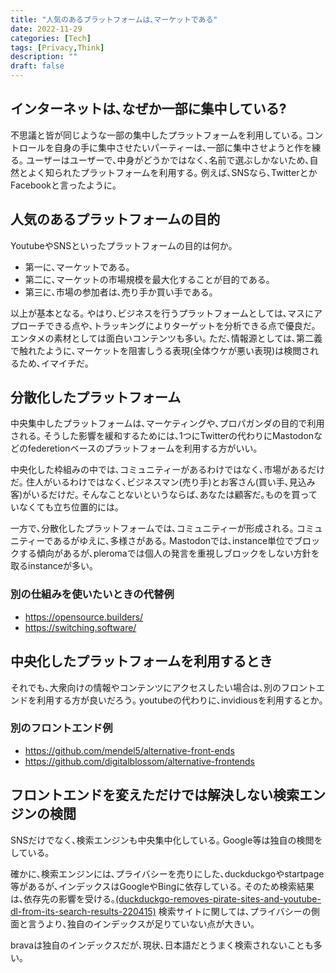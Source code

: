 ```yaml
---
title: "人気のあるプラットフォームは､マーケットである"
date: 2022-11-29
categories: [Tech]
tags: [Privacy,Think]
description: ""
draft: false
---
```



## インターネットは､なぜか一部に集中している?
不思議と皆が同じような一部の集中したプラットフォームを利用している｡
コントロールを自身の手に集中させたいパーティーは､一部に集中させようと作を練る｡
ユーザーはユーザーで､中身がどうかではなく､名前で選ぶしかないため､自然とよく知られたプラットフォームを利用する｡
例えば､SNSなら､TwitterとかFacebookと言ったように｡


## 人気のあるプラットフォームの目的
YoutubeやSNSといったプラットフォームの目的は何か｡

- 第一に､マーケットである｡
- 第二に､マーケットの市場規模を最大化することが目的である｡
- 第三に､市場の参加者は､売り手か買い手である｡

以上が基本となる｡
やはり､ビジネスを行うプラットフォームとしては､マスにアプローチできる点や､トラッキングによりターゲットを分析できる点で優良だ｡
エンタメの素材としては面白いコンテンツも多い｡
ただ､情報源としては､第二義で触れたように､マーケットを阻害しうる表現(全体ウケが悪い表現)は検閲されるため､イマイチだ｡


## 分散化したプラットフォーム
中央集中したプラットフォームは､マーケティングや､プロパガンダの目的で利用される｡
そうした影響を緩和するためには､1つにTwitterの代わりにMastodonなどのfederetionベースのプラットフォームを利用する方がいい｡

中央化した枠組みの中では､コミュニティーがあるわけではなく､市場があるだけだ｡
住人がいるわけではなく､ビジネスマン(売り手)とお客さん(買い手､見込み客)がいるだけだ｡
そんなことないというならば､あなたは顧客だ｡ものを買っていなくても立ち位置的には｡

一方で､分散化したプラットフォームでは､コミュニティーが形成される｡
コミュニティーであるがゆえに､多様さがある｡
Mastodonでは､instance単位でブロックする傾向があるが､pleromaでは個人の発言を重視しブロックをしない方針を取るinstanceが多い｡

### 別の仕組みを使いたいときの代替例

- https://opensource.builders/
- https://switching.software/


## 中央化したプラットフォームを利用するとき
それでも､大衆向けの情報やコンテンツにアクセスしたい場合は､別のフロントエンドを利用する方が良いだろう｡
youtubeの代わりに､invidiousを利用するとか｡

### 別のフロントエンド例
- https://github.com/mendel5/alternative-front-ends
- https://github.com/digitalblossom/alternative-frontends


## フロントエンドを変えただけでは解決しない検索エンジンの検閲
SNSだけでなく､検索エンジンも中央集中化している｡
Google等は独自の検閲をしている｡

確かに､検索エンジンには､プライバシーを売りにした､duckduckgoやstartpage等があるが､インデックスはGoogleやBingに依存している｡
そのため検索結果は､依存先の影響を受ける｡[(duckduckgo-removes-pirate-sites-and-youtube-dl-from-its-search-results-220415)](https://torrentfreak.com/duckduckgo-removes-pirate-sites-and-youtube-dl-from-its-search-results-220415/)
検索サイトに関しては､プライバシーの側面と言うより､独自のインデックスが足りていない点が大きい｡

bravaは独自のインデックスだが､現状､日本語だとうまく検索されないことも多い｡
